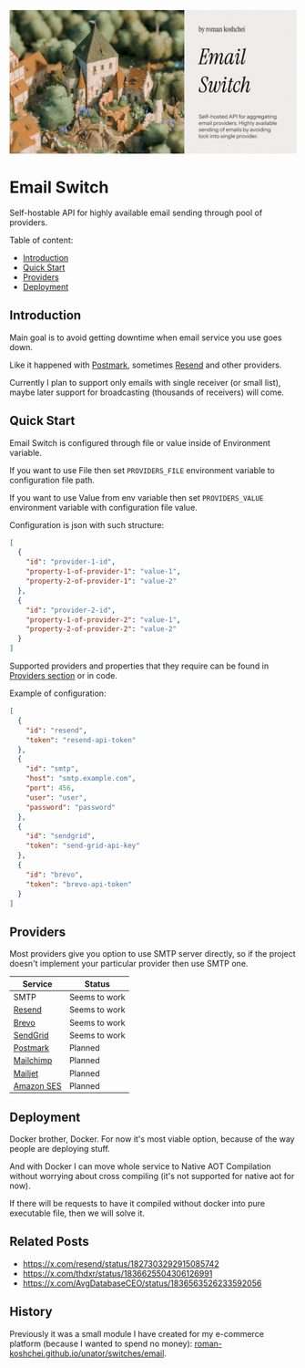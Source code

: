 ![Banner](./assets/email-switch-preview.png)

# Email Switch

Self-hostable API for highly available email sending through pool of providers.

Table of content:

- [Introduction](#introduction)
- [Quick Start](#quick-start)
- [Providers](#providers)
- [Deployment](#deployment)

## Introduction

Main goal is to avoid getting downtime when email service you use goes down.

Like it happened with [Postmark](https://postmarkapp.com/blog/outbound-smtp-outage-on-september-15-2024), sometimes [Resend](https://resend.com/blog/incident-report-for-february-21-2024) and other providers.

Currently I plan to support only emails with single receiver (or small list), maybe later support for broadcasting (thousands of receivers) will come.

## Quick Start

Email Switch is configured through file or value inside of Environment variable.

If you want to use File then set `PROVIDERS_FILE` environment variable to configuration file path.

If you want to use Value from env variable then set `PROVIDERS_VALUE` environment variable with configuration file value.

Configuration is json with such structure:

```json
[
  {
    "id": "provider-1-id",
    "property-1-of-provider-1": "value-1",
    "property-2-of-provider-1": "value-2"
  },
  {
    "id": "provider-2-id",
    "property-1-of-provider-2": "value-1",
    "property-2-of-provider-2": "value-2"
  }
]
```

Supported providers and properties that they require can be found in [Providers section](#providers) or in code.

Example of configuration:

```json
[
  {
    "id": "resend",
    "token": "resend-api-token"
  },
  {
    "id": "smtp",
    "host": "smtp.example.com",
    "port": 456,
    "user": "user",
    "password": "password"
  },
  {
    "id": "sendgrid",
    "token": "send-grid-api-key"
  },
  {
    "id": "brevo",
    "token": "brevo-api-token"
  }
]
```

## Providers

Most providers give you option to use SMTP server directly,
so if the project doesn't implement your particular provider then use SMTP one.

| Service                                              | Status        |
| ---------------------------------------------------- | ------------- |
| SMTP                                                 | Seems to work |
| [Resend](https://resend.com/)                        | Seems to work |
| [Brevo](https://www.brevo.com/)                      | Seems to work |
| [SendGrid](https://sendgrid.com/)                    | Seems to work |
| [Postmark](https://postmarkapp.com/)                 | Planned       |
| [Mailchimp](https://mailchimp.com/)                  | Planned       |
| [Mailjet](https://www.mailjet.com/)                  | Planned       |
| [Amazon SES](https://aws.amazon.com/ru/ses/pricing/) | Planned       |

## Deployment

Docker brother, Docker. For now it's most viable option, because of the way people are deploying stuff.

And with Docker I can move whole service to Native AOT Compilation without worrying about cross compiling (it's not supported for native aot for now).

If there will be requests to have it compiled without docker into pure executable file, then we will solve it.

## Related Posts

- https://x.com/resend/status/1827303292915085742
- https://x.com/thdxr/status/1836625504306126991
- https://x.com/AvgDatabaseCEO/status/1836563526233592056

## History

Previously it was a small module I have created for my e-commerce platform
(because I wanted to spend no money): [roman-koshchei.github.io/unator/switches/email](https://roman-koshchei.github.io/unator/switches/email).
